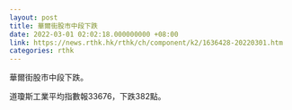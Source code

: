 ```yaml
---
layout: post
title: 華爾街股市中段下跌
date: 2022-03-01 02:02:18.000000000 +08:00
link: https://news.rthk.hk/rthk/ch/component/k2/1636428-20220301.htm
categories: rthk
---
```


華爾街股市中段下跌。

道瓊斯工業平均指數報33676，下跌382點。
